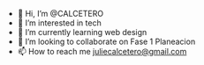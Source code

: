 - 👋 Hi, I’m @CALCETERO
- 👀 I’m interested in tech
- 🌱 I’m currently learning web design
- 💞️ I’m looking to collaborate on Fase 1 Planeacion
- 📫 How to reach me juliecalcetero@gmail.com

